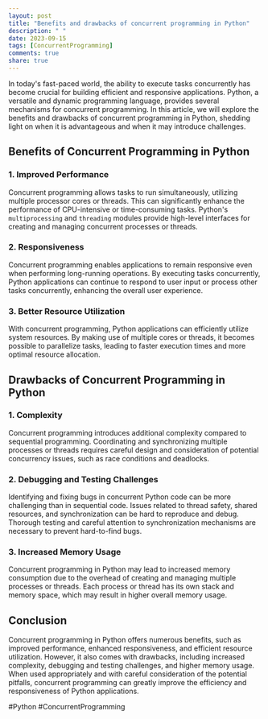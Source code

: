 ```yaml
---
layout: post
title: "Benefits and drawbacks of concurrent programming in Python"
description: " "
date: 2023-09-15
tags: [ConcurrentProgramming]
comments: true
share: true
---
```


In today's fast-paced world, the ability to execute tasks concurrently has become crucial for building efficient and responsive applications. Python, a versatile and dynamic programming language, provides several mechanisms for concurrent programming. In this article, we will explore the benefits and drawbacks of concurrent programming in Python, shedding light on when it is advantageous and when it may introduce challenges.

## Benefits of Concurrent Programming in Python

### 1. Improved Performance
Concurrent programming allows tasks to run simultaneously, utilizing multiple processor cores or threads. This can significantly enhance the performance of CPU-intensive or time-consuming tasks. Python's `multiprocessing` and `threading` modules provide high-level interfaces for creating and managing concurrent processes or threads.

### 2. Responsiveness
Concurrent programming enables applications to remain responsive even when performing long-running operations. By executing tasks concurrently, Python applications can continue to respond to user input or process other tasks concurrently, enhancing the overall user experience.

### 3. Better Resource Utilization
With concurrent programming, Python applications can efficiently utilize system resources. By making use of multiple cores or threads, it becomes possible to parallelize tasks, leading to faster execution times and more optimal resource allocation.

## Drawbacks of Concurrent Programming in Python

### 1. Complexity
Concurrent programming introduces additional complexity compared to sequential programming. Coordinating and synchronizing multiple processes or threads requires careful design and consideration of potential concurrency issues, such as race conditions and deadlocks.

### 2. Debugging and Testing Challenges
Identifying and fixing bugs in concurrent Python code can be more challenging than in sequential code. Issues related to thread safety, shared resources, and synchronization can be hard to reproduce and debug. Thorough testing and careful attention to synchronization mechanisms are necessary to prevent hard-to-find bugs.

### 3. Increased Memory Usage
Concurrent programming in Python may lead to increased memory consumption due to the overhead of creating and managing multiple processes or threads. Each process or thread has its own stack and memory space, which may result in higher overall memory usage.

## Conclusion

Concurrent programming in Python offers numerous benefits, such as improved performance, enhanced responsiveness, and efficient resource utilization. However, it also comes with drawbacks, including increased complexity, debugging and testing challenges, and higher memory usage. When used appropriately and with careful consideration of the potential pitfalls, concurrent programming can greatly improve the efficiency and responsiveness of Python applications.

#Python #ConcurrentProgramming